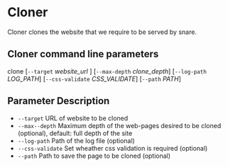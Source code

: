 # Cloner

Cloner clones the website that we require to be served by snare.

## Cloner command line parameters

clone [`--target` *website\_url* ] [`--max-depth` *clone\_depth*] [`--log-path` *LOG\_PATH*] [`--css-validate` *CSS\_VALIDATE*] [`--path` *PATH*]

## Parameter Description

- `--target` URL of website to be cloned
- `--max--depth` Maximum depth of the web-pages desired to be cloned (optional), default: full depth of the site
- `--log-path` Path of the log file (optional)
- `--css-validate` Set wheather css validation is required (optional)
- `--path` Path to save the page to be cloned (optional)

